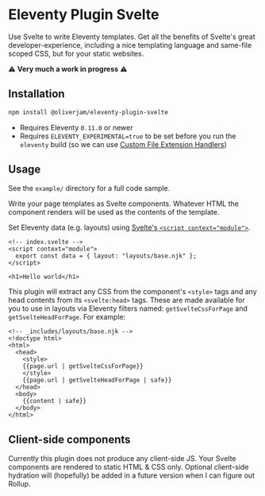 # Eleventy Plugin Svelte

Use Svelte to write Eleventy templates. Get all the benefits of Svelte's great developer-experience, including a nice templating language and same-file scoped CSS, but for your static websites.

⚠️ **Very much a work in progress** ⚠️

## Installation

```sh
npm install @oliverjam/eleventy-plugin-svelte
```

- Requires Eleventy `0.11.0` or newer
- Requires `ELEVENTY_EXPERIMENTAL=true` to be set before you run the `eleventy` build (so we can use [Custom File Extension Handlers](https://github.com/11ty/eleventy/issues/117))

## Usage

See the `example/` directory for a full code sample.

Write your page templates as Svelte components. Whatever HTML the component renders will be used as the contents of the template.

Set Eleventy data (e.g. layouts) using [Svelte's `<script context="module">`](https://github.com/11ty/eleventy/issues/117).

```svelte
<!-- index.svelte -->
<script context="module">
  export const data = { layout: "layouts/base.njk" };
</script>

<h1>Hello world</h1>
```

This plugin will extract any CSS from the component's `<style>` tags and any head contents from its `<svelte:head>` tags. These are made available for you to use in layouts via Eleventy filters named: `getSvelteCssForPage` and `getSvelteHeadForPage`. For example:

```njk
<!-- _includes/layouts/base.njk -->
<!doctype html>
<html>
  <head>
    <style>
    {{page.url | getSvelteCssForPage}}
    </style>
    {{page.url | getSvelteHeadForPage | safe}}
  </head>
  <body>
    {{content | safe}}
  </body>
</html>
```

## Client-side components

Currently this plugin does not produce any client-side JS. Your Svelte components are rendered to static HTML & CSS only. Optional client-side hydration will (hopefully) be added in a future version when I can figure out Rollup.

